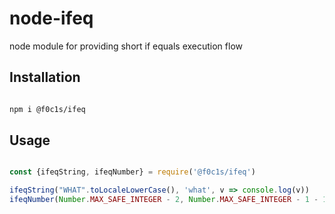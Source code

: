 # node-ifeq

node module for providing short if equals execution flow

## Installation

```bash

npm i @f0c1s/ifeq

```

## Usage

```javascript

const {ifeqString, ifeqNumber} = require('@f0c1s/ifeq')

ifeqString("WHAT".toLocaleLowerCase(), 'what', v => console.log(v))
ifeqNumber(Number.MAX_SAFE_INTEGER - 2, Number.MAX_SAFE_INTEGER - 1 - 1, console.log)

```
